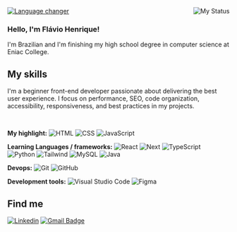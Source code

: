 <img align='right' src="https://github-readme-stats.vercel.app/api?username=flavioow&show_icons=true&title_color=7F5539&text_color=A68A64&icon_color=783c00&bg_color=EDE0D4&cache_seconds=2300" alt="My Status">

<a href="https://github.com/flavioow/flavioow/blob/main/README-pt.md" title="Change Language">
    <img src="https://img.shields.io/static/v1?label=Veja em&message=Português&color=EDE0D4&style=for-the-badge&logo=GitHub" alt="Language changer">
</a>

### Hello, I'm Flávio Henrique!

<p>I'm Brazilian and I'm finishing my high school degree in computer science at Eniac College.</p>

## My skills
<p>I'm a beginner front-end developer passionate about delivering the best user experience. I focus on performance, SEO, code organization, accessibility, responsiveness, and best practices in my projects.</p>

<br>

**My highlight:** 
![HTML](https://img.shields.io/badge/-HTML5-333333?style=flat&logo=HTML5)
![CSS](https://img.shields.io/badge/-CSS-333333?style=flat&logo=CSS3&logoColor=1572B6)
![JavaScript](https://img.shields.io/badge/-JavaScript-333333?style=flat&logo=javascript)

**Learning Languages / frameworks:** 
![React](https://img.shields.io/badge/-React-333333?style=flat&logo=react)
![Next](https://img.shields.io/badge/-Next-333333?style=flat&logo=next.js)
![TypeScript](https://img.shields.io/badge/-TypeScript-333333?style=flat&logo=typescript)
![Python](https://img.shields.io/badge/-python-333333?style=flat&logo=python)
![Tailwind](https://img.shields.io/badge/-tailwindcss-333333?style=flat&logo=tailwind-css)
![MySQL](https://img.shields.io/badge/-MySQL-333333?style=flat&logo=mysql)
![Java](https://img.shields.io/badge/-Java-333333?style=flat&logo=Java&)

**Devops:** 
![Git](https://img.shields.io/badge/-Git-333333?style=flat&logo=git)
![GitHub](https://img.shields.io/badge/-GitHub-333333?style=flat&logo=github)

**Development tools:** 
![Visual Studio Code](https://img.shields.io/badge/-Visual%20Studio%20Code-333333?style=flat&logo=visual-studio-code&logoColor=007ACC)
![Figma](https://img.shields.io/badge/-Figma-333333?style=flat&logo=figma&logoColor=007ACC)

## Find me

[![Linkedin](https://img.shields.io/badge/-view-blue?style=flat-square&logo=Linkedin&logoColor=white&link=https://www.linkedin.com/in/flávio-henrique-perusin-de-souza-a51321315)](https://www.linkedin.com/in/flávio-henrique-perusin-de-souza-a51321315)
[![Gmail Badge](https://img.shields.io/badge/-send-006bed?style=flat-square&logo=Gmail&logoColor=white&link=mailto:flaviohps28@gmail.com)](mailto:flaviohps28@gmail.com)
